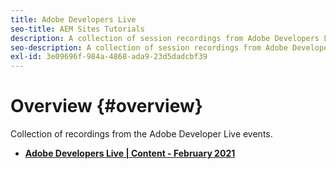 ```yaml
---
title: Adobe Developers Live
seo-title: AEM Sites Tutorials
description: A collection of session recordings from Adobe Developers Live
seo-description: A collection of session recordings from Adobe Developers Live
exl-id: 3e09696f-984a-4868-ada9-23d5dadcbf39
---
```

# Overview {#overview}

Collection of recordings from the Adobe Developer Live events.

* **[Adobe Developers Live | Content - February 2021 ](/help/events/content/feb-2021/overview.md)**

